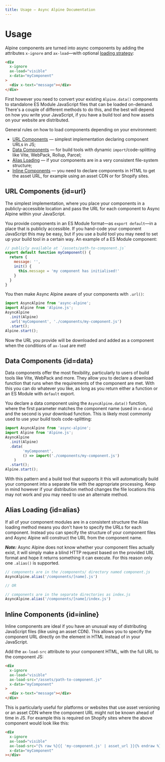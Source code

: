 ```yaml
---
title: Usage — Async Alpine Documentation
---
```


# Usage

Alpine components are turned into async components by adding the attributes `x-ignore` and `ax-load`—with optional [loading strategy](#strategies):

```html
<div
  x-ignore
  ax-load="visible"
  x-data="myComponent"
>
  <div x-text="message"></div>
</div>
```

First however you need to convert your existing `Alpine.data()` components to standalone ES Module JavaScript files that can be loaded on-demand. There's a couple of different methods to do this, and the best will depend on how you write your JavaScript, if you have a build tool and how assets on your website are distributed.

General rules on how to load components depending on your environment:

- [URL Components](#url) &mdash; simplest implementation declaring component URLs in JS;
- [Data Components](#data) &mdash; for build tools with dynamic `import`/code-splitting like Vite, WebPack, Rollup, Parcel;
- [Alias Loading](#alias) &mdash; if your components are in a very consistent file-system structure;
- [Inline Components](#inline) &mdash; you need to declare components in HTML to get the asset URL, for example using an asset CDN or for Shopify sites.

## URL Components {id=url}

The simplest implementation, where you place your components in a publicly-accessible location and pass the URL for each component to Async Alpine within your JavaScript.

You provide components in an ES Module format—as `export default`—in a place that is publicly accessible. If you hand-code your component JavaScript this may be easy, but if you use a build tool you may need to set up your build tool in a certain way. An example of a ES Module component:

```js
// publicly available at `/assets/path-to-component.js`
export default function myComponent() {
  return {
    message: '',
    init() {
      this.message = 'my component has initialised!'
    }
  }
}
```

You then make Async Alpine aware of your components with `.url()`:

```js
import AsyncAlpine from 'async-alpine';
import Alpine from 'Alpine.js';
AsyncAlpine
  .init(Alpine)
  .url('myComponent', './components/my-component.js')
  .start();
Alpine.start();
```

Now the URL you provide will be downloaded and added as a component when the conditions of `ax-load` are met!

## Data Components {id=data}

Data components offer the most flexibility, particularly to users of build tools like Vite, WebPack and more. They allow you to declare a download function that runs when the requirements of the component are met. With this you can do whatever you like, as long as you return either a function or an ES Module with `default` export.

You declare a data component using the `AsyncAlpine.data()` function, where the first parameter matches the component name (used in `x-data`) and the second is your download function. This is likely most commonly used to use your build tools code-splitting:

```js
import AsyncAlpine from 'async-alpine';
import Alpine from 'Alpine.js';
AsyncAlpine
  .init(Alpine)
  .data(
		'myComponent',
		() => import('./components/my-component.js')
	)
  .start();
Alpine.start();
```

With this pattern and a build tool that supports it this will automatically build your component into a separate file with the appropriate processing. Keep in mind however if your distribution method changes the file locations this may not work and you may need to use an alternate method.

## Alias Loading {id=alias}

If all of your component modules are in a consistent structure the Alias loading method means you don't have to specify the URLs for each component. Instead you can specify the structure of your component files and Async Alpine will construct the URL from the component name.

***Note:*** Async Alpine does not know whether your component files actually exist, it will simply make a blind HTTP request based on the provided URL format and hope it returns something it can execute. For this reason only one `.alias()` is supported.

```js
// components are in the /components/ directory named component.js
AsyncAlpine.alias('/components/[name].js')

// OR

// components are in the separate directories as index.js
AsyncAlpine.alias('/components/[name]/index.js')
```

## Inline Components {id=inline}

Inline components are ideal if you have an unusual way of distributing JavaScript files (like using an asset CDN). This allows you to specify the component URL directly on the element in HTML instead of in your JavaScript.

Add the `ax-load-src` attribute to your component HTML, with the full URL to the component JS:

```html
<div
  x-ignore
  ax-load="visible"
  ax-load-src="/assets/path-to-component.js"
  x-data="myComponent"
>
  <div x-text="message"></div>
</div>
```

This is particularly useful for platforms or websites that use asset versioning or an asset CDN where the component URL might not be known ahead of time in JS. For example this is required on Shopify sites where the above component would look like this:

```html
<div
  x-ignore
  ax-load="visible"
  ax-load-src="{% raw %}{{ 'my-component.js' | asset_url }}{% endraw %}"
  x-data="myComponent"
></div>
```
